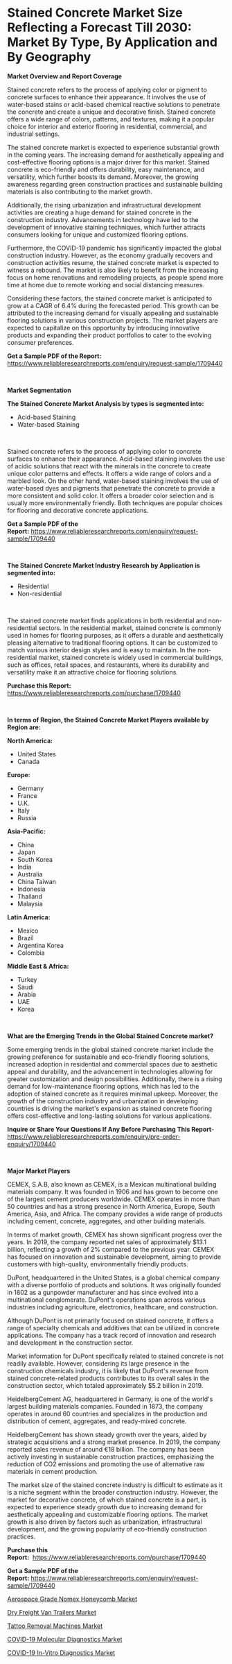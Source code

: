 <p><h1>Stained Concrete Market Size Reflecting a Forecast Till 2030: Market By Type, By Application and By Geography</h1></p><p><strong>Market Overview and Report Coverage</strong></p>
<p><p>Stained concrete refers to the process of applying color or pigment to concrete surfaces to enhance their appearance. It involves the use of water-based stains or acid-based chemical reactive solutions to penetrate the concrete and create a unique and decorative finish. Stained concrete offers a wide range of colors, patterns, and textures, making it a popular choice for interior and exterior flooring in residential, commercial, and industrial settings.</p><p>The stained concrete market is expected to experience substantial growth in the coming years. The increasing demand for aesthetically appealing and cost-effective flooring options is a major driver for this market. Stained concrete is eco-friendly and offers durability, easy maintenance, and versatility, which further boosts its demand. Moreover, the growing awareness regarding green construction practices and sustainable building materials is also contributing to the market growth.</p><p>Additionally, the rising urbanization and infrastructural development activities are creating a huge demand for stained concrete in the construction industry. Advancements in technology have led to the development of innovative staining techniques, which further attracts consumers looking for unique and customized flooring options.</p><p>Furthermore, the COVID-19 pandemic has significantly impacted the global construction industry. However, as the economy gradually recovers and construction activities resume, the stained concrete market is expected to witness a rebound. The market is also likely to benefit from the increasing focus on home renovations and remodeling projects, as people spend more time at home due to remote working and social distancing measures.</p><p>Considering these factors, the stained concrete market is anticipated to grow at a CAGR of 6.4% during the forecasted period. This growth can be attributed to the increasing demand for visually appealing and sustainable flooring solutions in various construction projects. The market players are expected to capitalize on this opportunity by introducing innovative products and expanding their product portfolios to cater to the evolving consumer preferences.</p></p>
<p><strong>Get a Sample PDF of the Report:</strong> <a href="https://www.reliableresearchreports.com/enquiry/request-sample/1709440">https://www.reliableresearchreports.com/enquiry/request-sample/1709440</a></p>
<p>&nbsp;</p>
<p><strong>Market Segmentation</strong></p>
<p><strong>The Stained Concrete Market Analysis by types is segmented into:</strong></p>
<p><ul><li>Acid-based Staining</li><li>Water-based Staining</li></ul></p>
<p>&nbsp;</p>
<p><p>Stained concrete refers to the process of applying color to concrete surfaces to enhance their appearance. Acid-based staining involves the use of acidic solutions that react with the minerals in the concrete to create unique color patterns and effects. It offers a wide range of colors and a marbled look. On the other hand, water-based staining involves the use of water-based dyes and pigments that penetrate the concrete to provide a more consistent and solid color. It offers a broader color selection and is usually more environmentally friendly. Both techniques are popular choices for flooring and decorative concrete applications.</p></p>
<p><strong>Get a Sample PDF of the Report:</strong>&nbsp;<a href="https://www.reliableresearchreports.com/enquiry/request-sample/1709440">https://www.reliableresearchreports.com/enquiry/request-sample/1709440</a></p>
<p>&nbsp;</p>
<p><strong>The Stained Concrete Market Industry Research by Application is segmented into:</strong></p>
<p><ul><li>Residential</li><li>Non-residential</li></ul></p>
<p>&nbsp;</p>
<p><p>The stained concrete market finds applications in both residential and non-residential sectors. In the residential market, stained concrete is commonly used in homes for flooring purposes, as it offers a durable and aesthetically pleasing alternative to traditional flooring options. It can be customized to match various interior design styles and is easy to maintain. In the non-residential market, stained concrete is widely used in commercial buildings, such as offices, retail spaces, and restaurants, where its durability and versatility make it an attractive choice for flooring solutions.</p></p>
<p><strong>Purchase this Report:</strong>&nbsp; <a href="https://www.reliableresearchreports.com/purchase/1709440">https://www.reliableresearchreports.com/purchase/1709440</a></p>
<p>&nbsp;</p>
<p><strong>In terms of Region, the Stained Concrete Market Players available by Region are:</strong></p>
<p>
    <p> <strong> North America: </strong>
        <ul>
            <li>United States</li>
            <li>Canada</li>
        </ul>
        </p> 
    <p> <strong> Europe: </strong>
        <ul>
            <li>Germany</li>
            <li>France</li>
            <li>U.K.</li>
            <li>Italy</li>
            <li>Russia</li>
        </ul>
        </p> 
    <p> <strong> Asia-Pacific: </strong>
        <ul>
            <li>China</li>
            <li>Japan</li>
            <li>South Korea</li>
            <li>India</li>
            <li>Australia</li>
            <li>China Taiwan</li>
            <li>Indonesia</li>
            <li>Thailand</li>
            <li>Malaysia</li>
        </ul>
        </p> 
    <p> <strong> Latin America: </strong>
        <ul>
            <li>Mexico</li>
            <li>Brazil</li>
            <li>Argentina Korea</li>
            <li>Colombia</li>
        </ul>
        </p> 
    <p> <strong> Middle East & Africa: </strong>
        <ul>
            <li>Turkey</li>
            <li>Saudi</li>
            <li>Arabia</li>
            <li>UAE</li>
            <li>Korea</li>
        </ul>
    </p>
    </p>
<p>&nbsp;</p>
<p><strong>What are the Emerging Trends in the Global Stained Concrete market?</strong></p>
<p><p>Some emerging trends in the global stained concrete market include the growing preference for sustainable and eco-friendly flooring solutions, increased adoption in residential and commercial spaces due to aesthetic appeal and durability, and the advancement in technologies allowing for greater customization and design possibilities. Additionally, there is a rising demand for low-maintenance flooring options, which has led to the adoption of stained concrete as it requires minimal upkeep. Moreover, the growth of the construction industry and urbanization in developing countries is driving the market's expansion as stained concrete flooring offers cost-effective and long-lasting solutions for various applications.</p></p>
<p><strong>Inquire or Share Your Questions If Any Before Purchasing This Report</strong>- <a href="https://www.reliableresearchreports.com/enquiry/pre-order-enquiry/1709440">https://www.reliableresearchreports.com/enquiry/pre-order-enquiry/1709440</a></p>
<p>&nbsp;</p>
<p><strong>Major Market Players</strong></p>
<p><p>CEMEX, S.A.B, also known as CEMEX, is a Mexican multinational building materials company. It was founded in 1906 and has grown to become one of the largest cement producers worldwide. CEMEX operates in more than 50 countries and has a strong presence in North America, Europe, South America, Asia, and Africa. The company provides a wide range of products including cement, concrete, aggregates, and other building materials.</p><p>In terms of market growth, CEMEX has shown significant progress over the years. In 2019, the company reported net sales of approximately $13.1 billion, reflecting a growth of 2% compared to the previous year. CEMEX has focused on innovation and sustainable development, aiming to provide customers with high-quality, environmentally friendly products.</p><p>DuPont, headquartered in the United States, is a global chemical company with a diverse portfolio of products and solutions. It was originally founded in 1802 as a gunpowder manufacturer and has since evolved into a multinational conglomerate. DuPont's operations span across various industries including agriculture, electronics, healthcare, and construction.</p><p>Although DuPont is not primarily focused on stained concrete, it offers a range of specialty chemicals and additives that can be utilized in concrete applications. The company has a track record of innovation and research and development in the construction sector.</p><p>Market information for DuPont specifically related to stained concrete is not readily available. However, considering its large presence in the construction chemicals industry, it is likely that DuPont's revenue from stained concrete-related products contributes to its overall sales in the construction sector, which totaled approximately $5.2 billion in 2019.</p><p>HeidelbergCement AG, headquartered in Germany, is one of the world's largest building materials companies. Founded in 1873, the company operates in around 60 countries and specializes in the production and distribution of cement, aggregates, and ready-mixed concrete.</p><p>HeidelbergCement has shown steady growth over the years, aided by strategic acquisitions and a strong market presence. In 2019, the company reported sales revenue of around €18 billion. The company has been actively investing in sustainable construction practices, emphasizing the reduction of CO2 emissions and promoting the use of alternative raw materials in cement production.</p><p>The market size of the stained concrete industry is difficult to estimate as it is a niche segment within the broader construction industry. However, the market for decorative concrete, of which stained concrete is a part, is expected to experience steady growth due to increasing demand for aesthetically appealing and customizable flooring options. The market growth is also driven by factors such as urbanization, infrastructural development, and the growing popularity of eco-friendly construction practices.</p></p>
<p><strong>Purchase this Report:</strong>&nbsp;&nbsp;<a href="https://www.reliableresearchreports.com/purchase/1709440">https://www.reliableresearchreports.com/purchase/1709440</a></p>
<p></p>
<p><strong>Get a Sample PDF of the Report:</strong>&nbsp;<a href="https://www.reliableresearchreports.com/enquiry/request-sample/1709440">https://www.reliableresearchreports.com/enquiry/request-sample/1709440</a></p>
<p><p><a href="https://issuu.com/reportprime-2/docs/aerospace-grade-nomex-honeycomb-market-size-2030.p?fr=xKAE9_zU1NQ">Aerospace Grade Nomex Honeycomb Market</a></p><p><a href="https://medium.com/@marcoshoppe2023/dry-freight-van-trailers-market-size-market-outlook-and-market-forecast-2023-to-2030-a8db65a2c63b">Dry Freight Van Trailers Market</a></p><p><a href="https://medium.com/@vallieemard78/tattoo-removal-machines-market-share-evolution-and-market-growth-trends-2023-2030-f10b4c288ba4">Tattoo Removal Machines Market</a></p><p><a href="https://github.com/castoriffic/Market-Research-Report-List-1/blob/main/covid-19-molecular-diagnostics-market.md">COVID-19 Molecular Diagnostics Market</a></p><p><a href="https://github.com/mabutironaldo/Market-Research-Report-List-1/blob/main/covid-19-in-vitro-diagnostics-market.md">COVID-19 In-Vitro Diagnostics Market</a></p></p>